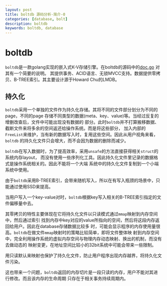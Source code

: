 ```yaml
---
layout: post
title: boltdb 源码分析-简介-0
categories: [database, bolt]
description: boltdb
keywords: boltdb, database
---
```


# boltdb

`boltdb`是一款golang实现的嵌入式K-V存储引擎。在boltdb的源码中的[doc.go](https://github.com/boltdb/bolt/blob/master/doc.go)
对其有一个简要的说明。
其提供事务、ACID语言、无锁MVCC支持。数据提供零拷贝、B-TREE索引。其主要设计源于Howard Chu的LMDB。

## 持久化
`boltdb`采用一个单独的文件作为持久化存储。其将不同的文件部分划分为不同的page，不同的page
存储不同类型的数据(meta、key、value)等。当经过反复的增删改查后，文件中可能出现没有数据的
部分。此时`boltdb`并不打算搬移数据、截断文件来将多余的空间返还给操作系统。而是将这些部分，
加入内部的`FreeList`来维护，当有新的数据写入时，复用这些空间。因此从用户视角来看，`boltdb`
的持久化文件只会增大，而不会因为数据的删除而减少。

`boltdb`在写入数据时，为了提高效率，采用`unsafe`的方法直接获得相关`struct`的系统内存layout，
而没有使用一些序列化工具。因此持久化文件里记录的数据格式是操作系统相关的。因此不能将一个大端
系统中的持久化文件复制到一个小端系统中使用。

由于`boltdb`采用B-TREE索引，会带来随机写入，所以在有写入瓶颈的场景中，只能通过使用SSD来提高。

当用户写入一个key-value对时，`boltdb`根据key写入相关的B-TREE索引指定的文件偏移量中去。

其零拷贝的特性主要体现在它将持久化文件以只读模式通过`mmap`映射到内存空间中，然后通过索引
找到内存中key对应的value所指向的空间，然后将这段内存返回给用户。因此在database存储数据比较多
时，可能会显示程序的内存使用量很高。`boltdb`在做文件`mmap`映射时的策略比较简单，即将文件整体映
射到内存空间中，完全利用操作系统的虚拟内存空间与物理内存动态映射、换出的机制，而没有去做动态的
映射变更，在地址空间比较小的32bit系统中可能会带来一些限制。

用只读默认来映射也保护了持久化文件，防止用户程序出现内存越界，将持久化文件污染。

这也带来一个问题，`boltdb`返回的内存切片是一段只读的内存，用户不能对其进行修改。而且该内存的生命周期
只存在于相关事务持续周期内。
